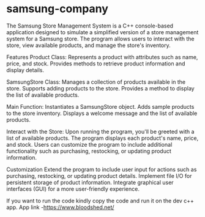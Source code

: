 # samsung-company
The Samsung Store Management System is a C++ console-based application designed to simulate a simplified version of a store management system for a Samsung store. The program allows users to interact with the store, view available products, and manage the store's inventory.

Features
Product Class:
Represents a product with attributes such as name, price, and stock.
Provides methods to retrieve product information and display details.

SamsungStore Class:
Manages a collection of products available in the store.
Supports adding products to the store.
Provides a method to display the list of available products.

Main Function:
Instantiates a SamsungStore object.
Adds sample products to the store inventory.
Displays a welcome message and the list of available products.

Interact with the Store:
Upon running the program, you'll be greeted with a list of available products.
The program displays each product's name, price, and stock.
Users can customize the program to include additional functionality such as purchasing, restocking, or updating product information.

Customization
Extend the program to include user input for actions such as purchasing, restocking, or updating product details.
Implement file I/O for persistent storage of product information.
Integrate graphical user interfaces (GUI) for a more user-friendly experience.

If you want to run the code kindly copy the code and run it on the dev c++ app.
App link -https://www.bloodshed.net/
